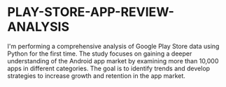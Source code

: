 # PLAY-STORE-APP-REVIEW-ANALYSIS
I'm performing a comprehensive analysis of Google Play Store data using Python for the first time. The study focuses on gaining a deeper understanding of the Android app market by examining more than 10,000 apps in different categories. The goal is to identify trends and develop strategies to increase growth and retention in the app market.
